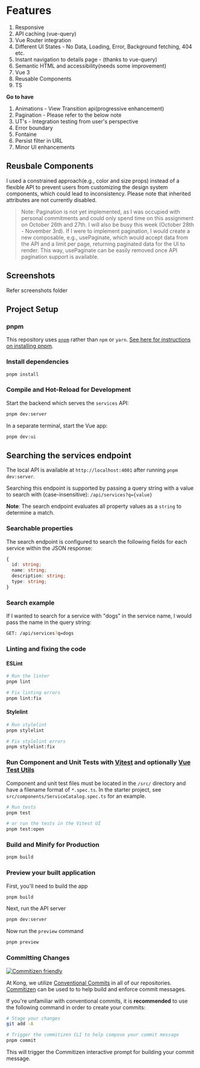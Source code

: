 # Features
1. Responsive
2. API caching (vue-query)
3. Vue Router integration
4. Different UI States - No Data, Loading, Error, Background fetching, 404 etc.
5. Instant navigation to details page - (thanks to vue-query)
6. Semantic HTML and accessibility(needs some improvement)
7. Vue 3
8. Reusable Components
9. TS

**Go to have**
1. Animations - View Transition api(progressive enhancement)
2. Pagination - Please refer to the below note
3. UT's - Integration testing from user's perspective
4. Error boundary
5. Fontaine
6. Persist filter in URL
7. Minor UI enhancements

## Reusbale Components
I used a constrained approach(e.g., color and size props) instead of a flexible API to prevent users from customizing the design system components, which could lead to inconsistency. Please note that inherited attributes are not currently disabled.

> Note: Pagination is not yet implemented, as I was occupied with personal commitments and could only spend time on this assignment on October 26th and 27th. I will also be busy this week (October 28th - November 3rd). If I were to implement pagination, I would create a new composable, e.g., usePaginate, which would accept data from the API and a limit per page, returning paginated data for the UI to render. This way, usePaginate can be easily removed once API pagination support is available.


## Screenshots
Refer screenshots folder


## Project Setup


### pnpm

This repository uses [`pnpm`](https://pnpm.io) rather than `npm` or `yarn`. [See here for instructions on installing pnpm](https://pnpm.io/installation).

### Install dependencies

```sh
pnpm install
```

### Compile and Hot-Reload for Development

Start the backend which serves the `services` API:

```sh
pnpm dev:server
```

In a separate terminal, start the Vue app:

```sh
pnpm dev:ui
```

## Searching the services endpoint

The local API is available at `http://localhost:4001` after running `pnpm dev:server`.

Searching this endpoint is supported by passing a query string with a value to search with (case-insensitive): `/api/services?q={value}`

**Note**: The search endpoint evaluates all property values as a `string` to determine a match.

### Searchable properties

The search endpoint is configured to search the following fields for each service within the JSON response:

```ts
{
  id: string;
  name: string;
  description: string;
  type: string;
}
```

### Search example

If I wanted to search for a service with "dogs" in the service name, I would pass the name in the query string:

```sh
GET: /api/services?q=dogs
```

### Linting and fixing the code

#### ESLint

```sh
# Run the linter
pnpm lint

# Fix linting errors
pnpm lint:fix
```

#### Stylelint

```sh
# Run stylelint
pnpm stylelint

# Fix stylelint errors
pnpm stylelint:fix
```

### Run Component and Unit Tests with [Vitest](https://vitest.dev/) and optionally [Vue Test Utils](https://test-utils.vuejs.org/)

Component and unit test files must be located in the `/src/` directory and have a filename format of `*.spec.ts`. In the starter project, see `src/components/ServiceCatalog.spec.ts` for an example.

```sh
# Run tests
pnpm test

# or run the tests in the Vitest UI
pnpm test:open
```

### Build and Minify for Production

```sh
pnpm build
```

### Preview your built application

First, you'll need to build the app

```sh
pnpm build
```

Next, run the API server

```sh
pnpm dev:server
```

Now run the `preview` command

```sh
pnpm preview
```

### Committing Changes

[![Commitizen friendly](https://img.shields.io/badge/commitizen-friendly-brightgreen.svg)](http://commitizen.github.io/cz-cli/)

At Kong, we utilize [Conventional Commits](https://www.conventionalcommits.org/) in all of our repositories. [Commitizen](https://github.com/commitizen/cz-cli) can be used to to help build and enforce commit messages.

If you're unfamiliar with conventional commits, it is **recommended** to use the following command in order to create your commits:

```sh
# Stage your changes
git add -A

# Trigger the commitizen CLI to help compose your commit message
pnpm commit
```

This will trigger the Commitizen interactive prompt for building your commit message.
